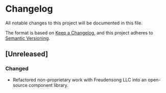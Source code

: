 <!--
SPDX-FileCopyrightText: 2023 Nicholas H.R. Sims <nickhrsims@gmail.com>

SPDX-License-Identifier: Apache-2.0
-->

# Changelog

All notable changes to this project will be documented in this file.

The format is based on [Keep a Changelog](https://keepachangelog.com/en/1.0.0/),
and this project adheres to [Semantic Versioning](https://semver.org/spec/v2.0.0.html).

## [Unreleased]

### Changed

- Refactored non-proprietary work with Freudensong LLC into an open-source
  component library.
